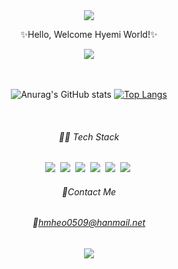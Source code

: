 <div align="center">
<img src="https://capsule-render.vercel.app/api?type=waving&color=0:ed4264,100:ffedbc&height=250&section=header&text=Hey I'm hyemi&fontSize=50&fontColor=ffffff&fontAlignY=40&animation=twinkling" />
  
✨Hello, Welcome Hyemi World!✨  

<a href="https://hits.seeyoufarm.com"><img src="https://hits.seeyoufarm.com/api/count/incr/badge.svg?url=https%3A%2F%2Fgithub.com%2Fhyemi93%2Fhit-counter&count_bg=%23fff2d3&title_bg=%23F77891&icon=chupachups.svg&icon_color=%23FFFFFF&title=hits&edge_flat=false"/></a>
  <br><br><br>
  
    
  ![Anurag's GitHub stats](https://github-readme-stats.vercel.app/api?username=hyemi93&title_color=ed4264&text_color=ffedbc&icon_color=ed4264&show_icons=true)
[![Top Langs](https://github-readme-stats.vercel.app/api/top-langs/?username=hyemi93&title_color=ed4264&text_color=ffedbc&layout=compact)](https://github.com/anuraghazra/github-readme-stats)
    
  <br>

  
  ###### 👩‍💻 *Tech Stack*
    
<img src="https://img.shields.io/badge/JAVA-735443?style=flat-square&logo=Java&logoColor=white"/>&nbsp;
<img src="https://img.shields.io/badge/C-A8B9CC?style=flat-square&logo=C&logoColor=white"/>&nbsp;
<img src="https://img.shields.io/badge/CSS3-3436a8?style=flat-square&logo=CSS3&logoColor=white"/>&nbsp;
<img src="https://img.shields.io/badge/HTML5-E34F26?style=flat-square&logo=HTML5&logoColor=white"/>&nbsp;
<img src="https://img.shields.io/badge/oracle-F80000?style=flat-square&logo=Oracle&logoColor=white"/>&nbsp;
<img src="https://img.shields.io/badge/linux-FCC624?style=flat-square&logo=Linux&logoColor=black"/>&nbsp;

  ###### 📌*Contact Me*  
  ###### 📧hmheo0509@hanmail.net
  
<img src="https://capsule-render.vercel.app/api?type=waving&color=0:eceeed,100:eceeed&height=130&section=footer&&rotate=180" />
  

</div>

<!---
hyemi93/hyemi93 is a ✨ special ✨ repository because its `README.md` (this file) appears on your GitHub profile.
You can click the Preview link to take a look at your changes.
--->
